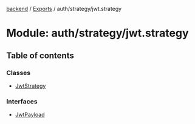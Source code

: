 [backend](../README.md) / [Exports](../modules.md) / auth/strategy/jwt.strategy

# Module: auth/strategy/jwt.strategy

## Table of contents

### Classes

- [JwtStrategy](../classes/auth_strategy_jwt_strategy.JwtStrategy.md)

### Interfaces

- [JwtPayload](../interfaces/auth_strategy_jwt_strategy.JwtPayload.md)

